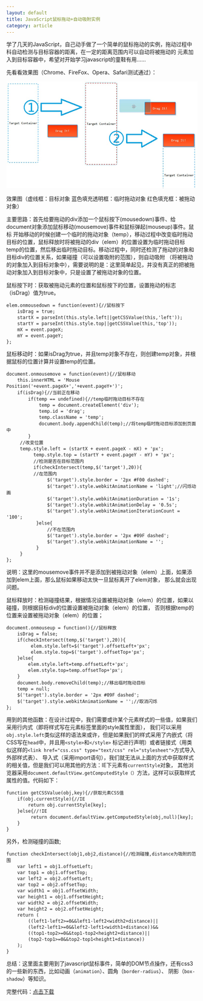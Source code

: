 ```yaml
---
layout: default
title: JavaScript鼠标拖动+自动吸附实例
category: article
---
```


学了几天的JavaScript，自己动手做了一个简单的鼠标拖动的实例，拖动过程中科自动检测与目标容器的距离，在一定的距离范围内可以自动将被拖动的
元素加入到目标容器中，希望对开始学习javascript的童鞋有用……

先看看效果图（Chrome、FireFox、Opera、Safari测试通过）：

![拖动效果图](/images/content/article/tuo-dong-xiao-guo.jpg)

效果图（虚线框：目标对象    蓝色填充透明框：临时拖动对象   红色填充框：被拖动对象）

主要思路：首先给要拖动的div添加一个鼠标按下(mousedown)事件、给document对象添加鼠标移动(mousemove)事件和鼠标弹起(mouseup)事件。鼠标
开始移动的时候创建一个临时的拖动对象（temp），移动过程中改变临时拖动目标的位置，鼠标释放时将被拖动的div（elem）的位置设置为临时拖动目标
temp的位置，然后移出临时拖动目标。移动过程中，同时还检测了拖动的对象和目标div的位置关系，如果碰撞（可以设置吸附的范围），则自动吸附
（将被拖动的对象加入到目标对象中），需要说明的是：这里简单起见，并没有真正的把被拖动对象加入到目标对象中，只是设置了被拖动对象的位置。

鼠标按下时：获取被拖动元素的位置和鼠标按下的位置，设置拖动的标志（isDrag）值为true。

    elem.onmousedown = function(event){//鼠标按下
        isDrag = true;
        startX = parseInt(this.style.left||getCSSValue(this,'left'));
        startY = parseInt(this.style.top||getCSSValue(this,'top'));
        mX = event.pageX;
        mY = event.pageY;
    };

鼠标移动时：如果isDrag为true，并且temp对象不存在，则创建temp对象，并根据鼠标的位置计算并设置temp的位置。

    document.onmousemove = function(event){//鼠标移动
        this.innerHTML = 'Mouse Position('+event.pageX+','+event.pageY+')';
        if(isDrag){//当前正在移动
            if(temp == undefined){//temp临时拖动目标不存在
                temp = document.createElement('div');
                temp.id = 'drag';
                temp.className = 'temp';
                document.body.appendChild(temp);//将temp临时拖动目标添加到页面中
            }
         //改变位置
         temp.style.left = (startX + event.pageX - mX) + 'px';
              temp.style.top = (startY + event.pageY - mY) + 'px';
              //检测是否在目标范围内
              if(checkIntersect(temp,$('target'),20)){
              //在范围内
                   $('target').style.border = '2px #F00 dashed';
                   $('target').style.webkitAnimationName = 'light';//闪烁动画
                   $('target').style.webkitAnimationDuration = '1s';
                   $('target').style.webkitAnimationDelay = '0.5s';
                   $('target').style.webkitAnimationIterationCount = '100';
               }else{
                   //不在范围内
                   $('target').style.border = '2px #09F dashed';
                   $('target').style.webkitAnimationName = '';
               }
         }
    };

说明：这里的mousemove事件并不是添加到被拖动对象（elem）上面，如果添加到elem上面，那么鼠标如果移动太快一旦鼠标离开了elem对象，
那么就会出现问题。

鼠标释放时：检测碰撞结果，根据情况设置被拖动对象（elem）的位置，如果以碰撞，则根据目标div的位置设置被拖动对象（elem）的位置，
否则根据temp的位置来设置被拖动对象（elem）的位置；

    document.onmouseup = function(){//鼠标释放
        isDrag = false;
        if(checkIntersect(temp,$('target'),20)){
             elem.style.left=$('target').offsetLeft+'px';
             elem.style.top=$('target').offsetTop+'px';
        }else{
            elem.style.left=temp.offsetLeft+'px';
            elem.style.top=temp.offsetTop+'px';
        }
        document.body.removeChild(temp);//移出临时拖动目标
        temp = null;
        $('target').style.border = '2px #09F dashed';
        $('target').style.webkitAnimationName = '';//取消闪烁
    };

用到的其他函数：在设计过程中，我们需要或许某个元素样式的一些值，如果我们采用行内式（即将样式写在元素标签里面的style属性里面），
我们可以采用`obj.style.left`类似这样的语法来或许，但是如果我们的样式采用了内嵌式（将CSS写在`head`中，并且用`<style>`和`</style>`
标记进行声明）或者链接式（用类似这样的`<link href="css.css" type="text/css" rel="stylesheet">`方式导入外部样式表）、
导入式（采用import语句），我们就无法从上面的方式中获取样式的相关值，但是我们可以用其他的方法：IE下元素有`currentStyle`对象，
其他浏览器采用`document.defaultView.getComputedStyle（）`方法，这样可以获取样式属性的值。代码如下：

    function getCSSValue(obj,key){//获取元素CSS值
        if(obj.currentStyle){//IE
            return obj.currentStyle[key];
        }else{//!IE
             return document.defaultView.getComputedStyle(obj,null)[key];
        }
    }

另外，检测碰撞的函数;

    function checkIntersect(obj1,obj2,distance){//检测碰撞,distance为吸附的范围
        var left1 = obj1.offsetLeft;
        var top1 = obj1.offsetTop;
        var left2 = obj2.offsetLeft;
        var top2 = obj2.offsetTop;
        var width1 = obj1.offsetWidth;
        var height1 = obj1.offsetHeight;
        var width2 = obj2.offsetWidth;
        var height2 = obj2.offsetHeight;
        return (
            ((left1-left2>=0&&left1-left2<width2+distance)||
            (left2-left1>=0&&left2-left1<width1+distance))&&
            ((top1-top2>=0&&top1-top2<height2+distance)||
            (top2-top1>=0&&top2-top1<height1+distance))
        );
    }

总结：这里面主要用到了javascript鼠标事件，简单的DOM节点操作，还有css3的一些新的东西，比如动画（`animation`）、圆角（`border-radius`）、
阴影（`box-shadow`）等知识。

完整代码：[点击下载](/attachment/shu-biao-tuo-dong.zip)